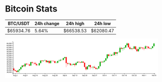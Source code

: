 # Bitcoin Stats

BTC/USDT|24h change|24h high|24h low|
|---|---|---|---|
|$65934.76|5.64%|$66538.53|$62080.47|

<img src="./chart.svg">
